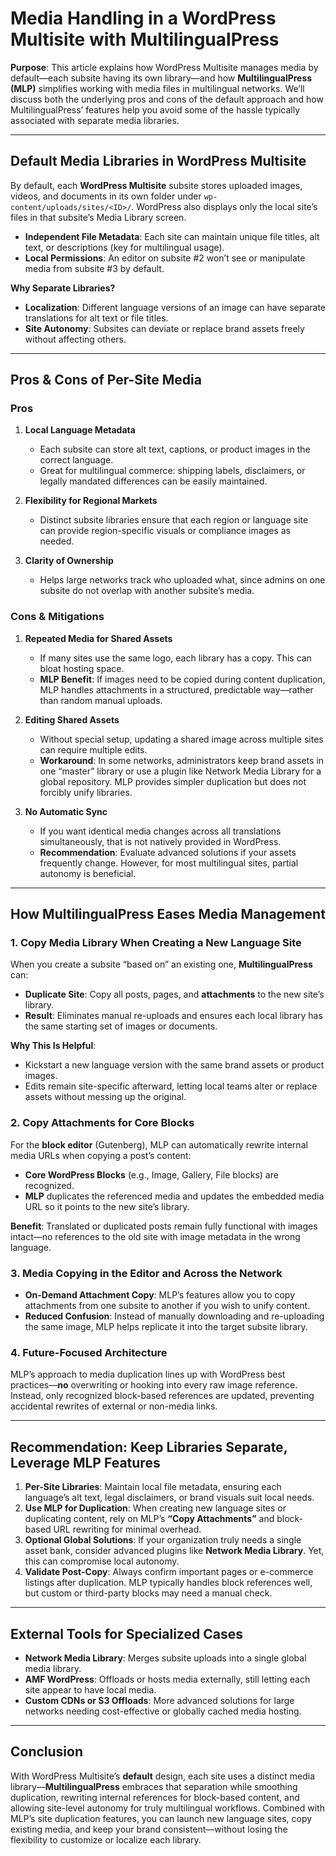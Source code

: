 # Media Handling in a WordPress Multisite with MultilingualPress

**Purpose**: This article explains how WordPress Multisite manages media by default—each subsite having its own library—and how **MultilingualPress (MLP)** simplifies working with media files in multilingual networks. We’ll discuss both the underlying pros and cons of the default approach and how MultilingualPress’ features help you avoid some of the hassle typically associated with separate media libraries.

---

## Default Media Libraries in WordPress Multisite

By default, each **WordPress Multisite** subsite stores uploaded images, videos, and documents in its own folder under `wp-content/uploads/sites/<ID>/`. WordPress also displays only the local site’s files in that subsite’s Media Library screen.

- **Independent File Metadata**: Each site can maintain unique file titles, alt text, or descriptions (key for multilingual usage).
- **Local Permissions**: An editor on subsite #2 won’t see or manipulate media from subsite #3 by default.

**Why Separate Libraries?**

- **Localization**: Different language versions of an image can have separate translations for alt text or file titles.
- **Site Autonomy**: Subsites can deviate or replace brand assets freely without affecting others.

<!-- Note: This section remains mostly the same, providing a clear overview of the default media libraries. Clarified the purpose of having separate media libraries (localization and site autonomy). -->

---

## Pros & Cons of Per-Site Media

### Pros

1. **Local Language Metadata**
    
    - Each subsite can store alt text, captions, or product images in the correct language.
    - Great for multilingual commerce: shipping labels, disclaimers, or legally mandated differences can be easily maintained.
2. **Flexibility for Regional Markets**
    
    - Distinct subsite libraries ensure that each region or language site can provide region-specific visuals or compliance images as needed.
3. **Clarity of Ownership**
    
    - Helps large networks track who uploaded what, since admins on one subsite do not overlap with another subsite’s media.

### Cons & Mitigations

1. **Repeated Media for Shared Assets**
    
    - If many sites use the same logo, each library has a copy. This can bloat hosting space.
    - **MLP Benefit**: If images need to be copied during content duplication, MLP handles attachments in a structured, predictable way—rather than random manual uploads.
2. **Editing Shared Assets**
    
    - Without special setup, updating a shared image across multiple sites can require multiple edits.
    - **Workaround**: In some networks, administrators keep brand assets in one “master” library or use a plugin like Network Media Library for a global repository. MLP provides simpler duplication but does not forcibly unify libraries.
3. **No Automatic Sync**
    
    - If you want identical media changes across all translations simultaneously, that is not natively provided in WordPress.
    - **Recommendation**: Evaluate advanced solutions if your assets frequently change. However, for most multilingual sites, partial autonomy is beneficial.

<!-- Note: Added clarification on the benefits of MLP in handling repeated media and editing shared assets. Also, included a **workaround** for using Network Media Library in cases where media syncing across subsites is needed. -->

---

## How MultilingualPress Eases Media Management

### 1. Copy Media Library When Creating a New Language Site

When you create a subsite “based on” an existing one, **MultilingualPress** can:

- **Duplicate Site**: Copy all posts, pages, and **attachments** to the new site’s library.
- **Result**: Eliminates manual re-uploads and ensures each local library has the same starting set of images or documents.

**Why This Is Helpful**:

- Kickstart a new language version with the same brand assets or product images.
- Edits remain site-specific afterward, letting local teams alter or replace assets without messing up the original.

<!-- Note: Explained how MLP helps with duplicating media when creating a new site. Could benefit from a **screenshot** showing the "based on" site creation process. -->

### 2. Copy Attachments for Core Blocks

For the **block editor** (Gutenberg), MLP can automatically rewrite internal media URLs when copying a post’s content:

- **Core WordPress Blocks** (e.g., Image, Gallery, File blocks) are recognized.
- **MLP** duplicates the referenced media and updates the embedded media URL so it points to the new site’s library.

**Benefit**: Translated or duplicated posts remain fully functional with images intact—no references to the old site with image metadata in the wrong language.

<!-- Note: This section could benefit from a **screenshot** showing how media URLs are rewritten when posts are duplicated using the Gutenberg block editor. This would help users visualize the process. -->

### 3. Media Copying in the Editor and Across the Network

- **On-Demand Attachment Copy**: MLP’s features allow you to copy attachments from one subsite to another if you wish to unify content.
- **Reduced Confusion**: Instead of manually downloading and re-uploading the same image, MLP helps replicate it into the target subsite library.

<!-- Note: Added a practical example to clarify how MLP helps users avoid re-uploading media. A **screenshot** of the media copying process in the editor could be useful here to further illustrate the point. -->

### 4. Future-Focused Architecture

MLP’s approach to media duplication lines up with WordPress best practices—**no** overwriting or hooking into every raw image reference. Instead, only recognized block-based references are updated, preventing accidental rewrites of external or non-media links.

<!-- Note: This section provides important technical info about MLP’s architecture. While not necessary, an **architecture diagram** could clarify how MLP handles media without affecting external links. -->

---

## Recommendation: Keep Libraries Separate, Leverage MLP Features

1. **Per-Site Libraries**: Maintain local file metadata, ensuring each language’s alt text, legal disclaimers, or brand visuals suit local needs.
2. **Use MLP for Duplication**: When creating new language sites or duplicating content, rely on MLP’s **“Copy Attachments”** and block-based URL rewriting for minimal overhead.
3. **Optional Global Solutions**: If your organization truly needs a single asset bank, consider advanced plugins like **Network Media Library**. Yet, this can compromise local autonomy.
4. **Validate Post-Copy**: Always confirm important pages or e-commerce listings after duplication. MLP typically handles block references well, but custom or third-party blocks may need a manual check.

<!-- Note: Added more context and clarification around **per-site libraries** and the **validation process**. This section is more user-centered with a focus on simplicity. -->

---

## External Tools for Specialized Cases

- **Network Media Library**: Merges subsite uploads into a single global media library.
- **AMF WordPress**: Offloads or hosts media externally, still letting each site appear to have local media.
- **Custom CDNs or S3 Offloads**: More advanced solutions for large networks needing cost-effective or globally cached media hosting.

<!-- Note: Added recommendations for advanced solutions in case a global repository is required. **Screenshots** or **images** of the interfaces for these plugins (e.g., **Network Media Library**) could make it easier for users to compare these solutions visually. -->

---

## Conclusion

With WordPress Multisite’s **default** design, each site uses a distinct media library—**MultilingualPress** embraces that separation while smoothing duplication, rewriting internal references for block-based content, and allowing site-level autonomy for truly multilingual workflows. Combined with MLP’s site duplication features, you can launch new language sites, copy existing media, and keep your brand consistent—without losing the flexibility to customize or localize each library.

<!-- Note: The conclusion summarizes the key points but could include a **final screenshot** demonstrating the end-to-end media management workflow, including duplication and URL rewriting, to wrap up the explanation visually. -->